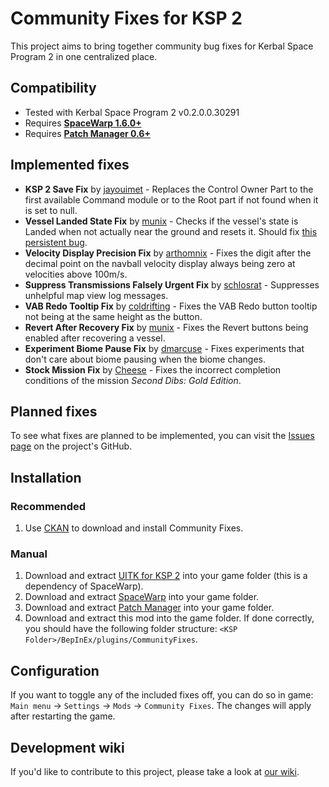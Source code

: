 # Community Fixes for KSP 2
This project aims to bring together community bug fixes for Kerbal Space Program 2 in one centralized place.

## Compatibility
- Tested with Kerbal Space Program 2 v0.2.0.0.30291
- Requires **[SpaceWarp 1.6.0+](https://github.com/SpaceWarpDev/SpaceWarp/releases/)**
- Requires **[Patch Manager 0.6+](https://github.com/KSP2Community/PatchManager/releases/)**

## Implemented fixes
- **KSP 2 Save Fix** by [jayouimet](https://github.com/jayouimet) - Replaces the Control Owner Part to the first available Command module or to the Root part if not found when it is set to null.
- **Vessel Landed State Fix** by [munix](https://github.com/jan-bures) - Checks if the vessel's state is Landed when not actually near the ground and resets it. Should fix [this persistent bug](https://forum.kerbalspaceprogram.com/topic/220260-incorrect-landed-state-causing-lack-of-trajectory-lines/).
- **Velocity Display Precision Fix** by [arthomnix](https://github.com/arthomnix) - Fixes the digit after the decimal point on the navball velocity display always being zero at velocities above 100m/s.
- **Suppress Transmissions Falsely Urgent Fix** by [schlosrat](https://github.com/schlosrat) - Suppresses unhelpful map view log messages.
- **VAB Redo Tooltip Fix** by [coldrifting](https://github.com/coldrifting) - Fixes the VAB Redo button tooltip not being at the same height as the button.
- **Revert After Recovery Fix** by [munix](https://github.com/jan-bures) - Fixes the Revert buttons being enabled after recovering a vessel.
- **Experiment Biome Pause Fix** by [dmarcuse](https://github.com/dmarcuse) - Fixes experiments that don't care about biome pausing when the biome changes.
- **Stock Mission Fix** by [Cheese](https://github.com/cheese3660) - Fixes the incorrect completion conditions of the mission _Second Dibs: Gold Edition_.

## Planned fixes
To see what fixes are planned to be implemented, you can visit the [Issues page](https://github.com/Bit-Studios/CommunityFixes/issues) on the project's GitHub.

## Installation

### Recommended
1. Use [CKAN](https://github.com/KSP-CKAN/CKAN/releases/latest) to download and install Community Fixes.

### Manual
1. Download and extract [UITK for KSP 2](https://github.com/UitkForKsp2/UitkForKsp2/releases) into your game folder (this is a dependency of SpaceWarp).
2. Download and extract [SpaceWarp](https://github.com/SpaceWarpDev/SpaceWarp/releases) into your game folder.
2. Download and extract [Patch Manager](https://github.com/SpaceWarpDev/SpaceWarp/releases) into your game folder.
3. Download and extract this mod into the game folder. If done correctly, you should have the following folder structure: `<KSP Folder>/BepInEx/plugins/CommunityFixes`.

## Configuration
If you want to toggle any of the included fixes off, you can do so in game: `Main menu` -> `Settings` -> `Mods` -> `Community Fixes`. The changes will apply after restarting the game.

## Development wiki
If you'd like to contribute to this project, please take a look at [our wiki](https://github.com/Bit-Studios/CommunityFixes/wiki/Adding-your-fix).

